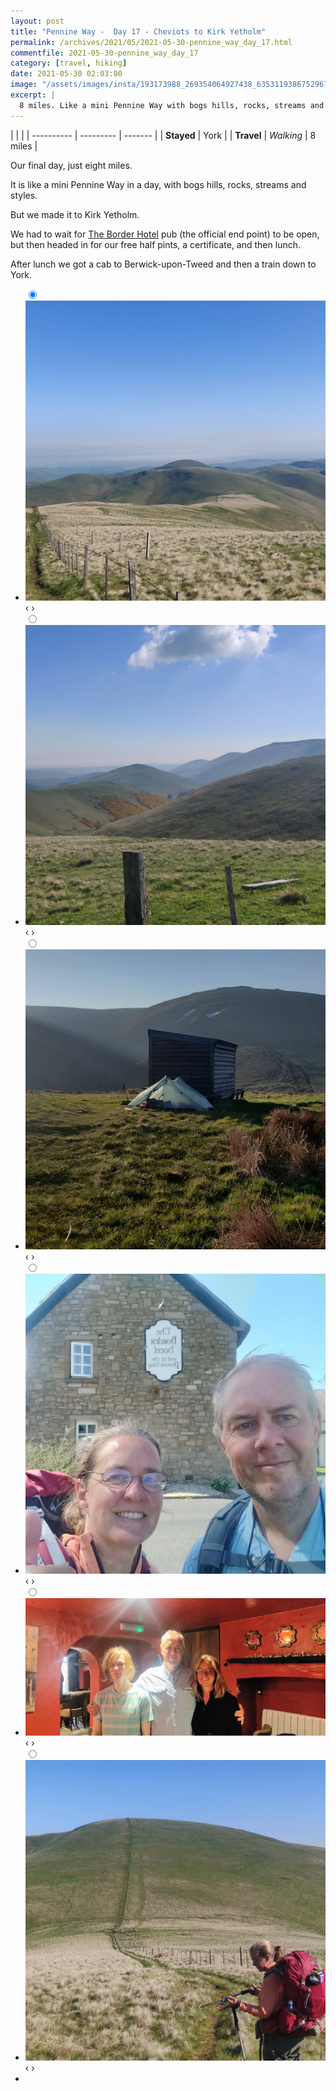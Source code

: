```yaml
---
layout: post
title: "Pennine Way -  Day 17 - Cheviots to Kirk Yetholm"
permalink: /archives/2021/05/2021-05-30-pennine_way_day_17.html
commentfile: 2021-05-30-pennine_way_day_17
category: [travel, hiking]
date: 2021-05-30 02:03:00
image: "/assets/images/insta/193173988_269354064927438_6353119386752967060_n_17947107559478627.jpg"
excerpt: |
  8 miles. Like a mini Pennine Way with bogs hills, rocks, streams and styles. But we made it.
---
```


|            |           |
| ---------- | --------- | ------- |
| **Stayed** | York      |
| **Travel** | _Walking_ | 8 miles |

Our final day, just eight miles.

It is like a mini Pennine Way in a day, with bogs hills, rocks, streams and styles.

But we made it to Kirk Yetholm.

We had to wait for [The Border Hotel](https://maps.app.goo.gl/W6ehiFa3Er919daHA) pub (the official end point) to be open, but then headed in for our free half pints, a certificate, and then lunch.

After lunch we got a cab to Berwick-upon-Tweed and then a train down to York.

<ul class="slides">
    <input type="radio" name="radio-btn" id="img-1" checked="checked" />
    <li class="slide-container">
        <div class="slide">
          <a href="/assets/images/insta/193709296_115589540717862_4413422115614156532_n_18161231644144832.jpg"><img src="/assets/images/insta/193709296_115589540717862_4413422115614156532_n_18161231644144832.jpg" /></a>
        </div>			
    	<div class="nav">
      	     <label for="img-6" class="prev">&#x2039;</label>
      	     <label for="img-2" class="next">&#x203a;</label>
    	 </div>
    </li>    <input type="radio" name="radio-btn" id="img-2"  />
    <li class="slide-container">
        <div class="slide">
          <a href="/assets/images/insta/194876744_3555102471256711_4452151142954663276_n_17904612400862257.jpg"><img src="/assets/images/insta/194876744_3555102471256711_4452151142954663276_n_17904612400862257.jpg" /></a>
        </div>			
    	<div class="nav">
      	     <label for="img-1" class="prev">&#x2039;</label>
      	     <label for="img-3" class="next">&#x203a;</label>
    	 </div>
    </li>    <input type="radio" name="radio-btn" id="img-3"  />
    <li class="slide-container">
        <div class="slide">
          <a href="/assets/images/insta/193298597_886402475271776_8978191968862146384_n_17928289774586853.jpg"><img src="/assets/images/insta/193298597_886402475271776_8978191968862146384_n_17928289774586853.jpg" /></a>
        </div>			
    	<div class="nav">
      	     <label for="img-2" class="prev">&#x2039;</label>
      	     <label for="img-4" class="next">&#x203a;</label>
    	 </div>
    </li>    <input type="radio" name="radio-btn" id="img-4"  />
    <li class="slide-container">
        <div class="slide">
          <a href="/assets/images/insta/193173988_269354064927438_6353119386752967060_n_17947107559478627.jpg"><img src="/assets/images/insta/193173988_269354064927438_6353119386752967060_n_17947107559478627.jpg" /></a>
        </div>			
    	<div class="nav">
      	     <label for="img-3" class="prev">&#x2039;</label>
      	     <label for="img-5" class="next">&#x203a;</label>
    	 </div>
    </li>    <input type="radio" name="radio-btn" id="img-5"  />
    <li class="slide-container">
        <div class="slide">
          <a href="/assets/images/insta/IMG_20210530_215252.jpg"><img src="/assets/images/insta/IMG_20210530_215252.jpg" /></a>
        </div>			
    	<div class="nav">
      	     <label for="img-4" class="prev">&#x2039;</label>
      	     <label for="img-6" class="next">&#x203a;</label>
    	 </div>
    </li>
    <input type="radio" name="radio-btn" id="img-6" />
    <li class="slide-container">
        <div class="slide">
          <a href="/assets/images/insta/193853182_813903742588672_1654046767419609125_n_17908221694799318.jpg"><img src="/assets/images/insta/193853182_813903742588672_1654046767419609125_n_17908221694799318.jpg" /></a>
        </div>
    	<div class="nav">
      	     <label for="img-5" class="prev">&#x2039;</label>
      	     <label for="img-1" class="next">&#x203a;</label>
    	 </div>
    </li>
  <li class="nav-dots">
      <label for="img-1" class="nav-dot" id="img-dot-1"></label>
      <label for="img-2" class="nav-dot" id="img-dot-2"></label>
      <label for="img-3" class="nav-dot" id="img-dot-3"></label>
      <label for="img-4" class="nav-dot" id="img-dot-4"></label>
      <label for="img-5" class="nav-dot" id="img-dot-5"></label>
      <label for="img-6" class="nav-dot" id="img-dot-6"></label>
  </li>
</ul>
